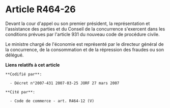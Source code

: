 # Article R464-26

Devant la cour d'appel ou son premier président, la représentation et l'assistance des parties et du Conseil de la
concurrence s'exercent dans les conditions prévues par l'article 931 du nouveau code de procédure civile.

Le ministre chargé de l'économie est représenté par le directeur général de la concurrence, de la consommation et de la
répression des fraudes ou son délégué.

**Liens relatifs à cet article**

	**Codifié par**:

	  - Décret n°2007-431 2007-03-25 JORF 27 mars 2007

	**Cité par**:

	  - Code de commerce - art. R464-12 (V)

